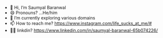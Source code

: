 - 👋 Hi, I’m Saumyal Baranwal
- 😄 Pronouns? ...He/him
- 🌱 I’m currently exploring various domains
- 📫 How to reach me? https://www.instagram.com/life_sucks_at_me/#
- 👨‍💻 linkdin? https://www.linkedin.com/in/saumyal-baranwal-65b074226/



<!---
Hunterrex285/Hunterrex285 is a ✨ special ✨ repository because its `README.md` (this file) appears on your GitHub profile.
You can click the Preview link to take a look at your changes.
--->
